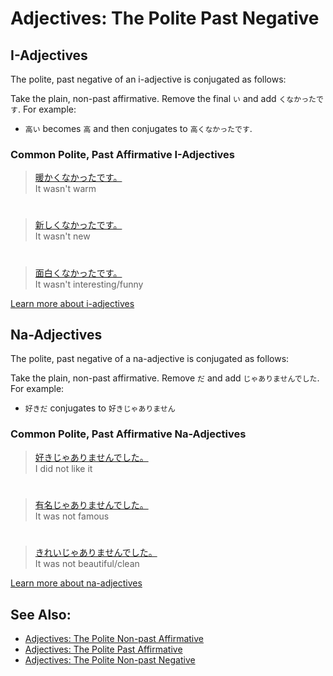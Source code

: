 # Adjectives: The Polite Past Negative

## I-Adjectives
The polite, past negative of an i-adjective is conjugated as follows:

Take the plain, non-past affirmative. Remove the final `い` and add `くなかったです`. For example:

* `高い` becomes `高` and then conjugates to `高くなかったです`.

### Common Polite, Past Affirmative I-Adjectives

> [暖かくなかったです。]()  
> It wasn't warm

#

> [新しくなかったです。]()  
> It wasn't new

#

> [面白くなかったです。]()  
> It wasn't interesting/funny

[Learn more about i-adjectives](i-adjectives.md)

## Na-Adjectives
The polite, past negative of a na-adjective is conjugated as follows:

Take the plain, non-past affirmative. Remove `だ` and add `じゃありませんでした`. For example:  

* `好きだ` conjugates to `好きじゃありません`

### Common Polite, Past Affirmative Na-Adjectives

> [好きじゃありませんでした。]()  
> I did not like it

#

> [有名じゃありませんでした。]()   
> It was not famous

#

> [きれいじゃありませんでした。]()   
> It was not beautiful/clean

[Learn more about na-adjectives](adjective-naform.md)

## See Also:
* [Adjectives: The Polite Non-past Affirmative](adjective-presentaffirmative.md)
* [Adjectives: The Polite Past Affirmative](adjective-pastaffirmative.md)
* [Adjectives: The Polite Non-past Negative](adjective-presentaffirmative.md)
